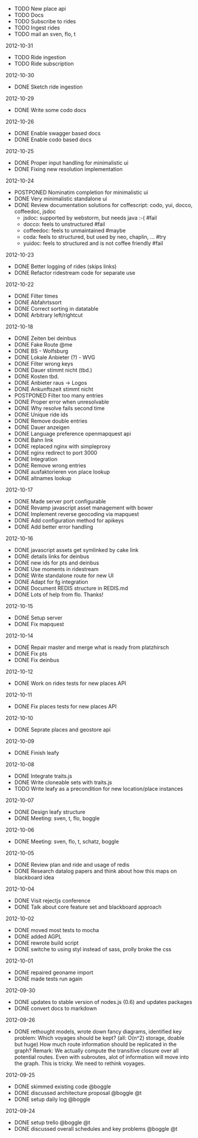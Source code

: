 

* TODO New place api
* TODO Docs
* TODO Subscribe to rides
* TODO Ingest rides
* TODO mail an sven, flo, t

2012-10-31

* TODO Ride ingestion
* TODO Ride subscription

2012-10-30

* DONE Sketch ride ingestion

2012-10-29

* DONE Write some codo docs

2012-10-26

* DONE Enable swagger based docs
* DONE Enable codo based docs

2012-10-25

* DONE Proper input handling for minimalistic ui
* DONE Fixing new resolution implementation

2012-10-24

* POSTPONED Nominatim completion for minimalistic ui
* DONE Very minimalistic standalone ui
* DONE Review documentation solutions for coffescript: codo, yui, docco, coffeedoc, jsdoc
  * jsdoc: supported by webstorm, but needs java :-( #fail
  * docco: feels to unstructured #fail
  * coffeedoc: feels to unmaintained #maybe
  * coda: feels to structured, but used by neo, chaplin, ... #try
  * yuidoc: feels to structured and is not coffee friendly #fail

2012-10-23

* DONE Better logging of rides (skips links)
* DONE Refactor ridestream code for separate use


2012-10-22

* DONE Filter times
* DONE Abfahrtssort
* DONE Correct sorting in datatable
* DONE Arbitrary left/rightcut

2012-10-18

* DONE Zeiten bei deinbus
* DONE Fake Route @me
* DONE BS - Wolfsburg
* DONE Lokale Anbieter (?) - WVG
* DONE Filter wrong keys
* DONE Dauer stimmt nicht (tbd.)
* DONE Kosten tbd.
* DONE Anbieter raus -> Logos
* DONE Ankunftszeit stimmt nicht
* POSTPONED Filter too many entries
* DONE Proper error when unresolvable
* DONE Why resolve fails second time
* DONE Unique ride ids
* DONE Remove double entries
* DONE Dauer anzeigen
* DONE Language preference openmapquest api
* DONE Bahn link
* DONE replaced nginx with simpleproxy
* DONE nginx redirect to port 3000
* DONE Integration
* DONE Remove wrong entries
* DONE ausfaktorieren von place lookup
* DONE altnames lookup


2012-10-17

* DONE Made server port configurable
* DONE Revamp javascript asset management with bower
* DONE Implement reverse geocoding via mapquest
* DONE Add configuration method for apikeys
* DONE Add better error handling


2012-10-16

* DONE javascript assets get symlinked by cake link
* DONE details links for deinbus
* DONE new ids for pts and deinbus
* DONE Use moments in ridestream
* DONE Write standalone route for new UI
* DONE Adapt for fg integration
* DONE Document REDIS structure in REDIS.md
* DONE Lots of help from flo. Thanks!


2012-10-15

* DONE Setup server
* DONE Fix mapquest


2012-10-14

* DONE Repair master and merge what is ready from platzhirsch
* DONE Fix pts
* DONE Fix deinbus


2012-10-12

* DONE Work on rides tests for new places API


2012-10-11

* DONE Fix places tests for new places API


2012-10-10

* DONE Seprate places and geostore api

2012-10-09

* DONE Finish leafy

2012-10-08

* DONE Integrate traits.js
* DONE Write cloneable sets with traits.js
* TODO Write leafy as a precondition for new location/place instances

2012-10-07

* DONE Design leafy structure
* DONE Meeting: sven, t, flo, boggle

2012-10-06

* DONE Meeting: sven, flo, t, schatz, boggle


2012-10-05

* DONE Review plan and ride and usage of redis
* DONE Research datalog papers and think about how this maps on blackboard idea


2012-10-04

* DONE Visit rejectjs conference
* DONE Talk about core feature set and blackboard approach


2012-10-02

* DONE moved most tests to mocha
* DONE added AGPL
* DONE rewrote build script
* DONE switche to using styl instead of sass, prolly broke the css


2012-10-01

* DONE repaired geoname import
* DONE made tests run again


2012-09-30

* DONE updates to stable version of nodes.js (0.6) and updates packages
* DONE convert docs to markdown


2012-09-26

* DONE rethought models, wrote down fancy diagrams, identified key problem:
  Which voyages should be kept? (all: O(n^2) storage, doable but huge)
  How much route information should be replicated in the graph?
  Remark: 
  We actually compute the transitive closure over all potential routes.
  Even with subroutes, alot of information will move into the graph.
  This is tricky. We need to rethink voyages.

2012-09-25

* DONE skimmed existing code @boggle
* DONE discussed architecture proposal @boggle @t
* DONE setup daily log @boggle


2012-09-24

* DONE setup trello @boggle @t
* DONE discussed overall schedules and key problems @boggle @t

